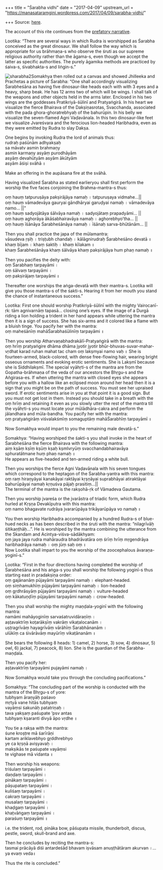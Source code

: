 +++
title = "Śarabha vidhi"
date = "2017-04-09"
upstream_url = "https://manasataramgini.wordpress.com/2017/04/09/sarabha-vidhi/"

+++
Source: [here](https://manasataramgini.wordpress.com/2017/04/09/sarabha-vidhi/).

The account of this rite continues from the [prefatory
narrative](https://manasataramgini.wordpress.com/2017/04/08/a-prefatory-narrative/).

Lootika: “There are several ways in which Rudra is worshipped as Śarabha
conceived as the great dinosaur. We shall follow the way which is
appropriate for us brāhmaṇa-s who observe the śruti as our supreme
religious authority rather than the āgama-s, even though we accept the
latter as specific authorities. The purely āgamika methods are practiced
by śaiva-s, śivabhakta-s and liṅgin-s.”

![sharabha2](https://manasataramgini.files.wordpress.com/2017/04/sharabha2.jpg?w=640)Somakhya
then rolled out a canvas and showed Jhilleeka and Prachetas a picture of
Śarabha: “One shall accordingly visualizing Śarabheśāna as having five
dinosaur-like heads each with with 3 eyes and a heavy, sharp beak. He
has 12 arms two of which will be wings. I shall talk of the weapons and
other objects held in the arms later. Enclosed in his two wings are the
goddesses Pratikriyā-śūlinī and Pratyaṅgirā. In his heart we visualize
the fierce Bhairava of the Dakṣiṇasrotas, Svacchanda, associated with
the pada ghora-ghoratrebhyaḥ of the bahurūpin. In his belly we visualize
the seven-flamed Agni Vaḍavānala. In this two dinosaur-like feet we
visualize Jvareśvara and the ferocious lion-headed Haribhadra, even as
they were emitted by Rudra to slay Dakṣa.

One begins by invoking Rudra the lord of animals thus:  
rudraḥ paśūnām adhyakṣaḥ  
sa māvatv asmin brahmaṇy  
asmin karmaṇy asyāṃ purodhāyām  
asyāṃ devahūtyām asyām ākūtyām  
asyām āśiṣi svāhā ॥

Make an offering in the aupāsana fire at the svāhā.

Having visualized Śarabha as stated earlieryou shall first perform the
worship the five faces conjoining the Brahma-mantra-s thus:

oṃ hauṃ tatpuruṣāya pakṣirājāya namaḥ । tatpuruṣaya vidmahe…\|\|  
oṃ hauṃ vāmadevāya gauryai gāndhāryai garuḍyai namaḥ । vāmadevāya namo…
\|\|”  
oṃ hauṃ sadyojātāya śālvāya namaḥ । sadyojātaṃ prapadyāmi… \|\|  
oṃ hauṃ aghorāya ākāśabhairavāya namaḥ । aghorebhyo’tha… \|\|  
oṃ hauṃ īśānāya Śarabheśānāya namaḥ । īśānaḥ sarva-bhūtānām… \|\|

Then you shall practice the japa of the mūlamantra:  
vāsudeva ṛṣiḥ । triṣṭubh chandaḥ । kālāgnirudraḥ Śarabheśāno devatā ॥  
khaṃ bījam । khaṃ śaktiḥ । khaṃ kīlakam ॥  
khaṃ Śarabheśānāya khaṃ śālvāya khaṃ pakṣirājāya hum phaṇ namaḥ ॥

Then you pacifies the deity with:  
oṃ Śarabhaṃ tarpayāmi ।  
oṃ śālvaṃ tarpayāmi ।  
oṃ pakṣirājaṃ tarpayāmi ॥

Thereafter one worships the aṅga-devatā with their mantra-s. Lootika
will give you those mantra-s of the śakti-s. Hearing it from her mouth
you stand the chance of instantaneous success.”

Lootika: First one should worship Pratikriyā-śūlinī with the mighty
Vairocanī-ṛk: tām agnivarnāṃ tapasā… closing one’s eyes. If the image of
a Durgā riding a lion holding a trident in her hand appears while
uttering the mantra then it is a sign of success. She has six-arms and
it colored like a flame with a bluish tinge. You pacify her with the
mantra:  
oṃ maheśānīṃ mahāŚarabhaśūlinīṃ tarpayāmi ॥

Then you worship Atharvaṇabhadrakālī-Pratyaṅgirā with the mantra:  
oṃ hrīṃ pratyaṅgire dhāma dhāma jyotir jyotir
bhūr-bhuvas-suvar-mahar-vṛdhat karad ruhan mahat tac cham oṃ lakṣmyai
namo vaḥ ॥ She is fourteen-armed, black-colored, with dense free-flowing
hair, wearing bright osseous ornaments and evoking erotic sentiments.
She is Lakṣmī because she is Siddhilakṣmī. The special vyāhṛti-s of the
mantra are from the Gopatha-brāhmaṇa of the veda of our ancestors the
Bhṛgu-s and the Añgirasa-es. If when uttering the mantra with closed
eyes she appears before you with a hallow like an eclipsed moon around
her head then it is a sign that you might be on the path of success. You
must see her upraised sword. If erotic sentiments arise in you at that
point it is a good sign. But you must not get lost in them. Instead you
should take in a breath with the oṃ hrīṃ and retaining it even as you
slowly utter the rest of the mantra till the vyāhṛti-s you must locate
your mūlādhāra-cakra and perform the jālandhara and mūla-bandha. You
pacify her with the mantra:  
oṃ pratyaṅgirāṃ viśvalakśmīṃ somaguptāṃ mahāŚarabhīṃ tarpayāmī ॥

Now Somakhya would impart to you the remaining male devatā-s.”

Somakhya: “Having worshiped the śakti-s you shall invoke in the heart of
Śarabheśāna the fierce Bhairava with the following mantra:  
aiṃ kṣāṃ kṣīṃ kṣūṃ kṣaḥ kṣmlvryūṃ svacchandabhairavāya sphuratātmane huṃ
phaṇ namaḥ ॥  
He appears as five-headed and ten-armed riding a white bull.

Then you worships the fierce Agni Vaḍavānala with his seven tongues
which correspond to the heptagon of the Śarabha-yantra with this
mantra:  
oṃ raṃ hiraṇyāyai kanakāyai raktāyai kṛṣṇāyai suprabhāyai atiraktāyai
bahurūpāyai namaḥ kṛṇuśva pājaḥ prasitiṃ…\|\|  
The terminal of the mantra is the rakṣohā-ṛk of Vāmadeva Gautama.

Then you worship jvareśa or the jvarāstra of triadic form, which Rudra
hurled at Kṛṣṇa Devakīputra with this mantra:  
oṃ namo bhagavate rudrāya jvararūpāya trikāyarūpāya vo namaḥ ॥

You then worship Haribhadra accompanied by a hundred Rudra-s of
blue-hued necks as has been described in the śruti with the mantra:
“nilagrīvāḥ śitikaṇṭhāḥ…”. He is worshiped by the mantra combining the
utterance from the Skandam and Acintya-viśva-sādākhyam:  
oṃ jaya jaya rudra mahāraudra bhadrāvatāra oṃ śrīṃ hrīṃ mṛgendrāya
haribhadrāya namaḥ । oṃ jūṃ saḥ oṃ ॥  
Now Lootika shall impart to you the worship of the zoocephalous
āvaraṇa-yoginī-s.”

Lootika: “First in the four directions having completed the worship of
Śarabheśāna and his aṅga-s you shall worship the following yoginī-s thus
starting east in pradakṣiṇa order:  
oṃ gajānanāṃ pūjayāmi tarpayāmi namaḥ । elephant-headed.  
oṃ siṃhamukhīṃ pūjayāmi tarpayāmi namaḥ । lion-headed  
oṃ gṛdhrāsyāṃ pūjayāmi tarpayāmi namaḥ । vulture-headed  
oṃ kākatuṇḍīṃ pūjayāmi tarpayāmi namaḥ । crow-headed.

Then you shall worship the mighty maṇḍala-yoginī with the following
mantra:  
namāmi mahāyoginīṃ sarvaśatruvidāraṇīṃ ।  
aṣṭavaktrīṃ koṭarākṣīṃ vakrāṃ vikaṭalocanām ।  
uṣṭragrīvāṃ hayagrīvāṃ vārāhīṃ Śarabhānanām ।  
ulūkīṃ ca śivārāvāṃ mayūrīṃ vikaṭānanām ॥

She bears the following 8 heads: 1) camel, 2) horse, 3) sow, 4)
dinosaur, 5) owl, 6) jackal, 7) peacock, 8) lion. She is the guardian of
the Śarabha-maṇḍala.

Then you pacify her:  
aṣṭavaktrīṃ tarpayāmi pujayāmi namaḥ ।

Now Somakhya would take you through the concluding pacifications.”

Somakhya: “The concluding part of the worship is conducted with the
mantra of the Bhṛgu-s of yore:  
tubhyam āraṇyāḥ paśavo  
mṛtyā vane hitās tubhyaṃ  
vayāṃsi śakunāḥ patatriṇaḥ ।  
tava yakṣaṃ paśupate ‘psv antas  
tubhyaṃ kṣaranti divyā āpo vṛdhe ॥

You tie a rakṣa with the mantra:  
śune kroṣṭre mā śarīrāṇi  
kartam ariklavebhyo gṛddhrebhyo  
ye ca kṛṣṇā aviṣyavaḥ ।  
makṣikās te paśupate vayāṃsi  
te vighase mā vidanta ॥

Then worship his weapons:  
triśulaṃ tarpayāmi ।  
daṇḍaṃ tarpayāmi ।  
pinākaṃ tarpayāmi ।  
pāṣupataṃ tarpayāmi ।  
kuliśaṃ tarpayāmi ।  
cakraṃ tarpayāmi ।  
musalaṃ tarpayāmi ।  
khaḍgaṃ tarpayāmi ।  
khaṭvāṅgaṃ tarpayāmi ।  
paraśuṃ tarpayāmi ॥

i.e. the trident, rod, pināka bow, pāśupata missile, thunderbolt,
discus, pestle, sword, skull-brand and axe.

Then he concludes by reciting the mantra-s:  
tasmai prācāyā diśi antardeśād bhavam iṣvāsam anuṣṭhātāram akurvan ।…ya
evaṃ veda॥

Thus the rite is concluded.”

